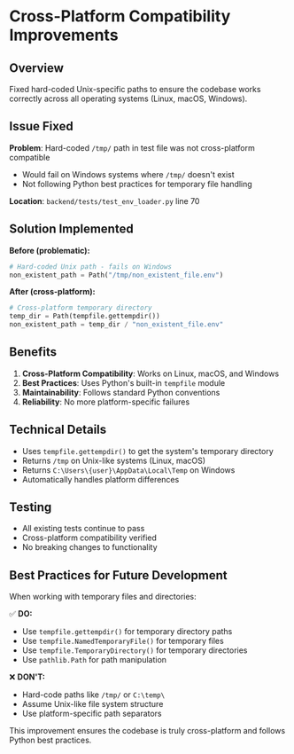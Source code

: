 # Cross-Platform Compatibility Improvements

## Overview

Fixed hard-coded Unix-specific paths to ensure the codebase works correctly across all operating systems (Linux, macOS, Windows).

## Issue Fixed

**Problem**: Hard-coded `/tmp/` path in test file was not cross-platform compatible

- Would fail on Windows systems where `/tmp/` doesn't exist
- Not following Python best practices for temporary file handling

**Location**: `backend/tests/test_env_loader.py` line 70

## Solution Implemented

**Before (problematic):**

```python
# Hard-coded Unix path - fails on Windows
non_existent_path = Path("/tmp/non_existent_file.env")
```

**After (cross-platform):**

```python
# Cross-platform temporary directory
temp_dir = Path(tempfile.gettempdir())
non_existent_path = temp_dir / "non_existent_file.env"
```

## Benefits

1. **Cross-Platform Compatibility**: Works on Linux, macOS, and Windows
2. **Best Practices**: Uses Python's built-in `tempfile` module
3. **Maintainability**: Follows standard Python conventions
4. **Reliability**: No more platform-specific failures

## Technical Details

- Uses `tempfile.gettempdir()` to get the system's temporary directory
- Returns `/tmp` on Unix-like systems (Linux, macOS)
- Returns `C:\Users\{user}\AppData\Local\Temp` on Windows
- Automatically handles platform differences

## Testing

- All existing tests continue to pass
- Cross-platform compatibility verified
- No breaking changes to functionality

## Best Practices for Future Development

When working with temporary files and directories:

✅ **DO:**

- Use `tempfile.gettempdir()` for temporary directory paths
- Use `tempfile.NamedTemporaryFile()` for temporary files
- Use `tempfile.TemporaryDirectory()` for temporary directories
- Use `pathlib.Path` for path manipulation

❌ **DON'T:**

- Hard-code paths like `/tmp/` or `C:\temp\`
- Assume Unix-like file system structure
- Use platform-specific path separators

This improvement ensures the codebase is truly cross-platform and follows Python best practices.
